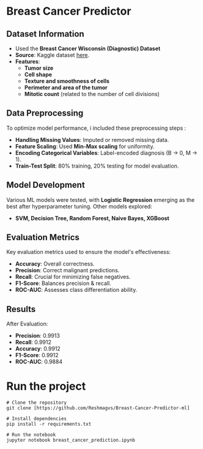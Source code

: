 # Breast Cancer Predictor

## Dataset Information

- Used the **Breast Cancer Wisconsin (Diagnostic) Dataset**
- **Source**: Kaggle dataset [here](https://www.kaggle.com/datasets/uciml/breast-cancer-wisconsin-data/data).
- **Features**: 
  - **Tumor size**
  - **Cell shape**
  - **Texture and smoothness of cells**
  - **Perimeter and area of the tumor**
  - **Mitotic count** (related to the number of cell divisions)

## Data Preprocessing  

To optimize model performance, i included these preprocessing steps :  

- **Handling Missing Values**: Imputed or removed missing data.  
- **Feature Scaling**: Used **Min-Max scaling** for uniformity.  
- **Encoding Categorical Variables**: Label-encoded diagnosis (B → 0, M → 1).  
- **Train-Test Split**: 80% training, 20% testing for model evaluation.  

## Model Development  

Various ML models were tested, with **Logistic Regression** emerging as the best after hyperparameter tuning. Other models explored:  
- **SVM, Decision Tree, Random Forest, Naive Bayes, XGBoost**  

## Evaluation Metrics  

Key evaluation metrics used to ensure the model's effectiveness: 

- **Accuracy**: Overall correctness.  
- **Precision**: Correct malignant predictions.  
- **Recall**: Crucial for minimizing false negatives.  
- **F1-Score**: Balances precision & recall.  
- **ROC-AUC**: Assesses class differentiation ability.  

## Results

After Evaluation: 

- **Precision**: 0.9913
- **Recall**: 0.9912
- **Accuracy**: 0.9912
- **F1-Score**: 0.9912
- **ROC-AUC**: 0.9884

# Run the project 
```
# Clone the repository
git clone [https://github.com/Reshmagvs/Breast-Cancer-Predictor-ml]

# Install dependencies
pip install -r requirements.txt

# Run the notebook
jupyter notebook breast_cancer_prediction.ipynb

```

